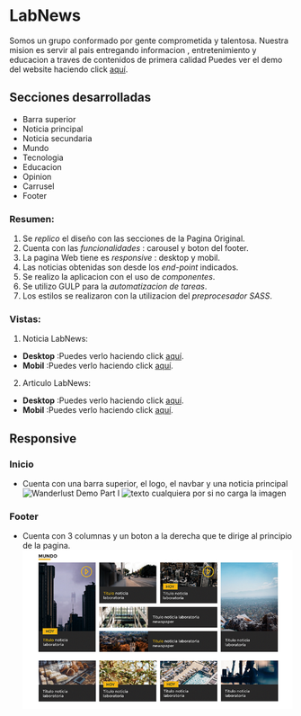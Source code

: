 # LabNews

Somos un grupo conformado por gente comprometida y talentosa. Nuestra mision es servir al pais entregando informacion , entretenimiento y educacion a traves de contenidos de primera calidad  Puedes ver el demo del website haciendo click [aquí](https://labnewproyectofinal.herokuapp.com/).

## Secciones desarrolladas
- Barra superior
- Noticia principal
- Noticia secundaria
- Mundo
- Tecnologia
- Educacion
- Opinion
- Carrusel
- Footer

### Resumen:

1. Se *replico* el diseño con las secciones de la Pagina Original.
2. Cuenta con las *funcionalidades* : carousel y boton del footer.
3. La pagina Web tiene es *responsive* : desktop y mobil.
4. Las noticias obtenidas son desde los *end-point* indicados.
5. Se realizo la aplicacion con el uso de *componentes*.
6. Se utilizo GULP para la *automatizacion de tareas*.
7. Los estilos se realizaron con la utilizacion del *preprocesador SASS*.

### Vistas:
1. Noticia LabNews:
- **Desktop** :Puedes verlo haciendo click [aquí](https://drive.google.com/file/d/0B6QwL6rGulDtVFN3dmFVSHNEVEk/view?usp=sharing).
- **Mobil** :Puedes verlo haciendo click [aquí](https://drive.google.com/file/d/0B6QwL6rGulDta2M5Vk1vOE1wTmM/view?usp=sharing).

2. Articulo LabNews:
- **Desktop** :Puedes verlo haciendo click [aquí](https://drive.google.com/file/d/0B6QwL6rGulDtdWRpMXB0S0JrUUk/view?usp=sharing).
- **Mobil** :Puedes verlo haciendo click [aquí](https://drive.google.com/file/d/0B6QwL6rGulDtX2pjV1loRW9KbTg/view?usp=sharing).

## Responsive
### Inicio
- Cuenta con una barra superior, el logo, el navbar y una noticia principal
![Wanderlust Demo Part I]((vistas/educacion.png))
![texto cualquiera por si no carga la imagen]((vistas/footer.png))
### Footer
- Cuenta con 3 columnas y un boton a la derecha que te dirige al principio de la pagina.
![footer](vistas/mundo.png)
